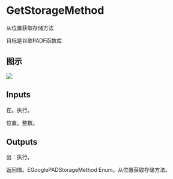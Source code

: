 # GetStorageMethod

从位置获取存储方法

目标是谷歌PADF函数库

## 图示

![]($-20221218-19152926.png)

## Inputs

在。执行。

位置。整数。  

## Outputs

出：执行。

返回值。EGooglePADStorageMethod Enum。从位置获取存储方法。
